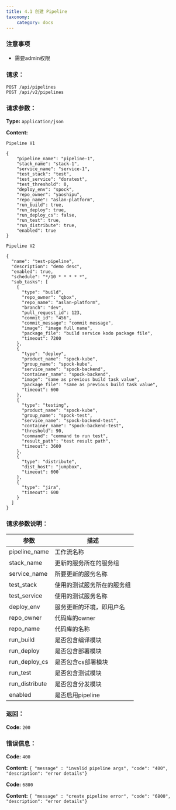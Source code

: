 ```yaml
---
title: 4.1 创建 Pipeline
taxonomy:
    category: docs
---
```


### 注意事项

- 需要admin权限

### 请求：

    POST /api/pipelines
    POST /api/v2/pipelines

### 请求参数：

**Type:** `application/json`

**Content:**

```
Pipeline V1

{
    "pipeline_name": "pipeline-1",
    "stack_name": "stack-1",
    "service_name": "service-1",
    "test_stack": "test",
    "test_service": "doratest",
    "test_threshold": 0,
    "deploy_env": "spock",
    "repo_owner": "yaoshipu",
    "repo_name": "aslan-platform",
    "run_build": true,
    "run_deploy": true,
    "run_deploy_cs": false,
    "run_test": true,
    "run_distribute": true,
    "enabled": true
}
```

```
Pipeline V2	

{
  "name": "test-pipeline",
  "description": "demo desc",
  "enabled": true,
  "schedule": "*/10 * * * * *",
  "sub_tasks": [
    {
      "type": "build",
      "repo_owner": "qbox",
      "repo_name": "aslan-platform",
      "branch": "dev",
      "pull_request_id": 123,
      "commit_id": "456",
      "commit_message": "commit message",
      "image": "image full name",
      "package_file": "build service kodo package file",
      "timeout": 7200
    },
    {
      "type": "deploy",
      "product_name": "spock-kube",
      "group_name": "spock-kube",
      "service_name": "spock-backend",
      "container_name": "spock-backend",
      "image": "same as previous build task value",
      "package_file": "same as previous build task value",
      "timeout": 600
    },
    {
      "type": "testing",
      "product_name": "spock-kube",
      "group_name": "spock-test",
      "service_name": "spock-backend-test",
      "container_name": "spock-backend-test",
      "threshold": 90,
      "command": "command to run test",
      "result_path": "test result path",
      "timeout": 3600
    },
    {
      "type": "distribute",
      "dist_host": "jumpbox",
      "timeout": 600
    },
    {
      "type": "jira",
      "timeout": 600
    }
  ]
}
```

### 请求参数说明：

|参数|描述|
|---|---|
|pipeline_name|工作流名称|
|stack_name|更新的服务所在的服务组|
|service_name|所要更新的服务名称|
|test_stack|使用的测试服务所在的服务组|
|test_service|使用的测试服务名称|
|deploy_env|服务更新的环境，即用户名|
|repo_owner|代码库的owner|
|repo_name|代码库的名称|
|run_build|是否包含编译模块|
|run_deploy|是否包含部署模块|
|run_deploy_cs|是否包含cs部署模块|
|run_test|是否包含测试模块|
|run_distribute|是否包含分发模块|
|enabled|是否启用pipeline|

### 返回：

**Code:** `200`

### 错误信息：

**Code:** `400`

**Content:** `{ "message" : "invalid pipeline args", "code": "400", "description": "error details"}`

**Code:** `6800`

**Content:** `{ "message" : "create pipeline error", "code": "6800", "description": "error details"}`

